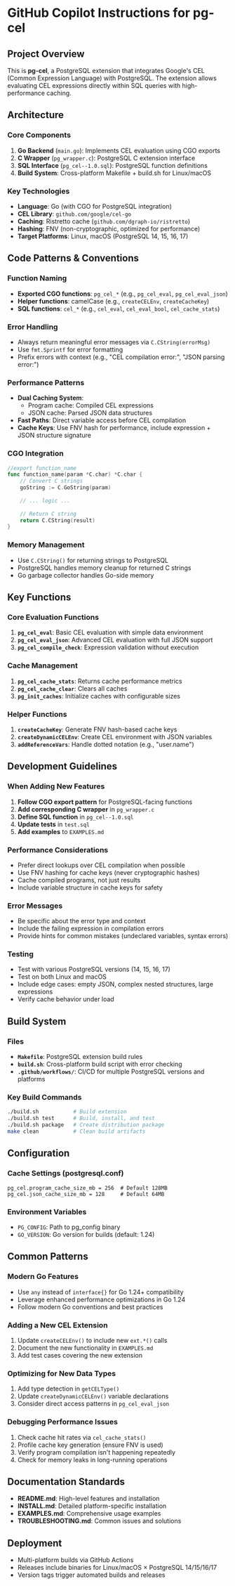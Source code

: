 # GitHub Copilot Instructions for pg-cel

## Project Overview

This is **pg-cel**, a PostgreSQL extension that integrates Google's CEL (Common Expression Language) with PostgreSQL. The extension allows evaluating CEL expressions directly within SQL queries with high-performance caching.

## Architecture

### Core Components

1. **Go Backend** (`main.go`): Implements CEL evaluation using CGO exports
2. **C Wrapper** (`pg_wrapper.c`): PostgreSQL C extension interface
3. **SQL Interface** (`pg_cel--1.0.sql`): PostgreSQL function definitions
4. **Build System**: Cross-platform Makefile + build.sh for Linux/macOS

### Key Technologies

- **Language**: Go (with CGO for PostgreSQL integration)
- **CEL Library**: `github.com/google/cel-go`
- **Caching**: Ristretto cache (`github.com/dgraph-io/ristretto`)
- **Hashing**: FNV (non-cryptographic, optimized for performance)
- **Target Platforms**: Linux, macOS (PostgreSQL 14, 15, 16, 17)

## Code Patterns & Conventions

### Function Naming

- **Exported CGO functions**: `pg_cel_*` (e.g., `pg_cel_eval`, `pg_cel_eval_json`)
- **Helper functions**: camelCase (e.g., `createCELEnv`, `createCacheKey`)
- **SQL functions**: `cel_*` (e.g., `cel_eval`, `cel_eval_bool`, `cel_cache_stats`)

### Error Handling

- Always return meaningful error messages via `C.CString(errorMsg)`
- Use `fmt.Sprintf` for error formatting
- Prefix errors with context (e.g., "CEL compilation error:", "JSON parsing error:")

### Performance Patterns

- **Dual Caching System**:
  - Program cache: Compiled CEL expressions
  - JSON cache: Parsed JSON data structures
- **Fast Paths**: Direct variable access before CEL compilation
- **Cache Keys**: Use FNV hash for performance, include expression + JSON structure signature

### CGO Integration

```go
//export function_name
func function_name(param *C.char) *C.char {
    // Convert C strings
    goString := C.GoString(param)
    
    // ... logic ...
    
    // Return C string
    return C.CString(result)
}
```

### Memory Management

- Use `C.CString()` for returning strings to PostgreSQL
- PostgreSQL handles memory cleanup for returned C strings
- Go garbage collector handles Go-side memory

## Key Functions

### Core Evaluation Functions

1. **`pg_cel_eval`**: Basic CEL evaluation with simple data environment
2. **`pg_cel_eval_json`**: Advanced CEL evaluation with full JSON support
3. **`pg_cel_compile_check`**: Expression validation without execution

### Cache Management

1. **`pg_cel_cache_stats`**: Returns cache performance metrics
2. **`pg_cel_cache_clear`**: Clears all caches
3. **`pg_init_caches`**: Initialize caches with configurable sizes

### Helper Functions

1. **`createCacheKey`**: Generate FNV hash-based cache keys
2. **`createDynamicCELEnv`**: Create CEL environment with JSON variables
3. **`addReferenceVars`**: Handle dotted notation (e.g., "user.name")

## Development Guidelines

### When Adding New Features

1. **Follow CGO export pattern** for PostgreSQL-facing functions
2. **Add corresponding C wrapper** in `pg_wrapper.c`
3. **Define SQL function** in `pg_cel--1.0.sql`
4. **Update tests** in `test.sql`
5. **Add examples** to `EXAMPLES.md`

### Performance Considerations

- Prefer direct lookups over CEL compilation when possible
- Use FNV hashing for cache keys (never cryptographic hashes)
- Cache compiled programs, not just results
- Include variable structure in cache keys for safety

### Error Messages

- Be specific about the error type and context
- Include the failing expression in compilation errors
- Provide hints for common mistakes (undeclared variables, syntax errors)

### Testing

- Test with various PostgreSQL versions (14, 15, 16, 17)
- Test on both Linux and macOS
- Include edge cases: empty JSON, complex nested structures, large expressions
- Verify cache behavior under load

## Build System

### Files

- **`Makefile`**: PostgreSQL extension build rules
- **`build.sh`**: Cross-platform build script with error checking
- **`.github/workflows/`**: CI/CD for multiple PostgreSQL versions and platforms

### Key Build Commands

```bash
./build.sh           # Build extension
./build.sh test      # Build, install, and test
./build.sh package   # Create distribution package
make clean           # Clean build artifacts
```

## Configuration

### Cache Settings (postgresql.conf)

```
pg_cel.program_cache_size_mb = 256  # Default 128MB
pg_cel.json_cache_size_mb = 128     # Default 64MB
```

### Environment Variables

- `PG_CONFIG`: Path to pg_config binary
- `GO_VERSION`: Go version for builds (default: 1.24)

## Common Patterns

### Modern Go Features

- Use `any` instead of `interface{}` for Go 1.24+ compatibility
- Leverage enhanced performance optimizations in Go 1.24
- Follow modern Go conventions and best practices

### Adding a New CEL Extension

1. Update `createCELEnv()` to include new `ext.*()` calls
2. Document the new functionality in `EXAMPLES.md`
3. Add test cases covering the new extension

### Optimizing for New Data Types

1. Add type detection in `getCELType()`
2. Update `createDynamicCELEnv()` variable declarations
3. Consider direct access patterns in `pg_cel_eval_json`

### Debugging Performance Issues

1. Check cache hit rates via `cel_cache_stats()`
2. Profile cache key generation (ensure FNV is used)
3. Verify program compilation isn't happening repeatedly
4. Check for memory leaks in long-running operations

## Documentation Standards

- **README.md**: High-level features and installation
- **INSTALL.md**: Detailed platform-specific installation
- **EXAMPLES.md**: Comprehensive usage examples
- **TROUBLESHOOTING.md**: Common issues and solutions

## Deployment

- Multi-platform builds via GitHub Actions
- Releases include binaries for Linux/macOS × PostgreSQL 14/15/16/17
- Version tags trigger automated builds and releases
